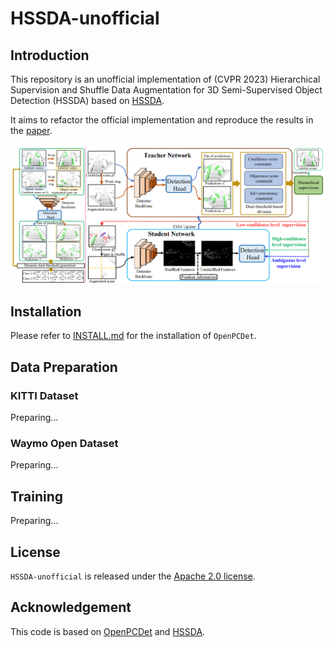 # HSSDA-unofficial

## Introduction
This repository is an unofficial implementation of (CVPR 2023) Hierarchical Supervision and Shuffle Data Augmentation for 3D Semi-Supervised Object Detection (HSSDA) based on [HSSDA](https://github.com/azhuantou/HSSDA).

It aims to refactor the official implementation and reproduce the results in the [paper](https://arxiv.org/abs/2304.01464).

![pipeline.png](docs/pipeline.png)

## Installation

Please refer to [INSTALL.md](docs/INSTALL.md) for the installation of `OpenPCDet`.

## Data Preparation
### KITTI Dataset
Preparing...

### Waymo Open Dataset
Preparing...

## Training
Preparing...

## License

`HSSDA-unofficial` is released under the [Apache 2.0 license](LICENSE).

## Acknowledgement
This code is based on [OpenPCDet](https://github.com/open-mmlab/OpenPCDet) and [HSSDA](https://github.com/azhuantou/HSSDA).
